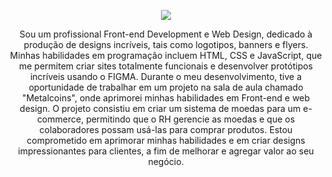 


<p align="center">
  <img src="https://github-profile-trophy.vercel.app/?username=joaoschrock&theme=dark&row=2&no-bg=true&column=3&margin-w=15&margin-h=15" />
</p>

<div align="center">  
  
Sou um profissional Front-end Development e Web Design, dedicado à produção de designs incríveis, tais como logotipos, banners e flyers. Minhas habilidades em programação incluem HTML, CSS e JavaScript, que me permitem criar sites totalmente funcionais e desenvolver protótipos incríveis usando o FIGMA. Durante o meu desenvolvimento, tive a oportunidade de trabalhar em um projeto na sala de aula chamado "Metalcoins", onde aprimorei minhas habilidades em Front-end e web design. O projeto consistiu em criar um sistema de moedas para um e-commerce, permitindo que o RH gerencie as moedas e que os colaboradores possam usá-las para comprar produtos. Estou comprometido em aprimorar minhas habilidades e em criar designs impressionantes para clientes, a fim de melhorar e agregar valor ao seu negócio.
  
  


